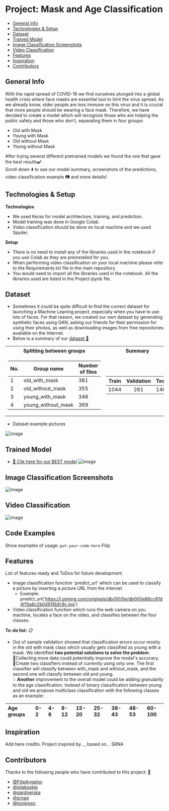 # Project: Mask and Age Classification 
* [General info](#general-info)
* [Technologies & Setup](#technologies-&-setup)
* [Dataset](#dataset)
* [Trained Model](#trained-model) 
* [Image Classification Screenshots](#image-classification-screenshots)
* [Video Classification](#video-classification)
* [Features](#features)
* [Inspiration](#inspiration)
* [Contributors](#contributors)


## General Info
With the rapid spread of COVID-19 we find ourselves plunged into a global health crisis where face masks are essential tool to limit the virus spread. As we already know, older people are less immune on this virus and it is crucial that more people should be wearing a face mask. Therefore, we have decided to create a model which will recognize those who are helping the public safety and those who don't, separating them in four groups:

* Old with Mask 
* Young with Mask
* Old without Mask
* Young without Mask

After trying several different pretrained models we found the one that gave the best results:heavy_check_mark:. <br/>
Scroll down :arrow_down: to see our model summary, screenshots of the predictions, video classification example :camera: and more details!

## Technologies & Setup
**Technologies**
* We used Keras for model architecture, training, and prediction.
* Model training was done in Google Colab.
* Video classification should be done on local machine and we used Spyder.

**Setup**
* There is no need to install any of the libraries used in the notebook if you use Colab as they are preinstalled for you. 
* When performing video classification on your local machine please refer to the Requirements.txt file in the main repository.  
* You would need to import all the libraries used in the notebook. All the libraries used are listed in the Project.ipynb file.


## Dataset
* Sometimes it could be quite difficult to find the correct dataset for launching a Machine Leaning project, especially when you have to use lots of faces. For that reason, we created our own dataset by generating synthetic faces using GAN, asking our friends for their permission for using their photos, as well as downloading images from free repositories available on the Internet. 
* Below is a summary of our [dataset :link:](https://drive.google.com/file/d/14RjXeKji5mtuWSB7Xbvnq4kWDeDpLGjj/view?usp=sharing)
<table>
<tr><th> Splitting between groups </th><th> Summary </th></tr>
<tr><td>

| No.  | Group name  | Number of files |
| ------------- | ------------- | ------------- |
|1 | old_with_mask  | 381 |
|2| old_without_mask |  355 |
|3| young_with_mask  | 346  |
|4| young_without_mask  | 369 |

</td><td>

|Train|Validation|Test| 
|--|:--:|--|
|1044|261|146|
</td></tr> </table>


* Dataset example pictures  

![image](https://github.com/FilipAngelov/Mask_and_Age_Classification/blob/master/other/download.png)

## Trained Model
* [:link: Clik here for our BEST model](https://drive.google.com/file/d/1gRgRUPW7TaYpF2wXa5eTRINbXx3vCs9n/view?usp=sharing)
 ![image](https://github.com/FilipAngelov/Mask_and_Age_Classification/blob/master/other/model_summaries.png)

## Image Classification Screenshots
![image](https://github.com/FilipAngelov/Mask_and_Age_Classification/blob/master/other/Presentation1.png)

## Video Classification
![image](https://github.com/FilipAngelov/Mask_and_Age_Classification/blob/master/other/gif-petar.gif)

## Code Examples
Show examples of usage:
`put-your-code-here`
Filip

## Features
List of features ready and ToDos for future development
* Image classification function 'predict_url' which can be used to classify a picture by inserting a picture URL from the internet.
  * Example: predict_url('https://i.pinimg.com/originals/db/00/0e/db000e66cc61d4f15a6c2b04916bfc9c.jpg')
* Video classification function which runs the web camera on you machine, locates a face on the video, and classifies between the four classes.

**To-do list:** :clipboard:
* Out of sample validation showed that classification errors occur mostly in the old with mask class which usually gets classified as young with a mask. We identified **two potential solutions to solve the problem**:<br/>
   :small_orange_diamond:Collecting more data could potentially improve the model's accuracy.<br/>
   :small_orange_diamond:Create two classifiers instead of currently using only one. The first classifier will classify between with_mask and without_mask, and the second one will classify between old and young.<br/>
:bulb: **Another** improvement to the overall model could be adding granularity to the age classification. Instead of binary classification between young and old we propose multiclass classification with the following classes as an example:

|**Age groups**  | 0-2 | 4-6 | 8-12|15-20|25-32|38-43|48-53|60-100|
| :------ | :-------- | :-------- | :------ | :------ | :------ | :------ | :------ | :------ |


## Inspiration
Add here credits. Project inspired by..., based on...
SRNA

## Contributors

Thanks to the following people who have contributed to this project: :raised_hands:

* [@FilipAngelov](https://github.com/FilipAngelov) 
* [@jolakoskip](https://github.com/jolakoskip) 
* [@gardnerska](https://github.com/gardnerska) 
* [@srnag](https://github.com/srnag)
* [@tonipesic](https://github.com/tonipesic)
